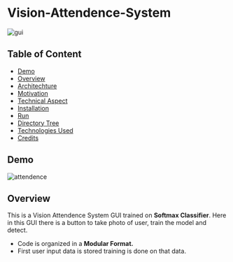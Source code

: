 # Vision-Attendence-System
![gui](https://user-images.githubusercontent.com/75604769/157064553-8211231b-34a5-4b0d-b7b2-b3917651a00e.png)
## Table of Content
  * [Demo](#demo)
  * [Overview](#overview)
  * [Architechture](#architechture)
  * [Motivation](#motivation)
  * [Technical Aspect](#technical-aspect)
  * [Installation](#installation)
  * [Run](#run)
  * [Directory Tree](#directory-tree)
  * [Technologies Used](#technologies-used)
  * [Credits](#credits)


## Demo
![attendence](https://user-images.githubusercontent.com/75604769/165968941-57e5e36f-2572-4a26-9698-58f2626f1c97.gif)

## Overview
This is a Vision Attendence System GUI trained on **Softmax Classifier**. Here in this GUI there is a button to take photo of user, train the model and detect.
- Code is organized in a **Modular Format.**
- First user input data is stored training is done on that data.

